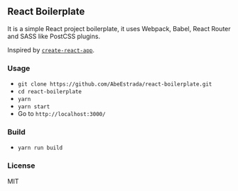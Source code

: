 ## React Boilerplate

It is a simple React project boilerplate, it uses Webpack, Babel, React Router and SASS like PostCSS plugins.

Inspired by [`create-react-app`](https://github.com/facebookincubator/create-react-app).

### Usage

- `git clone https://github.com/AbeEstrada/react-boilerplate.git`
- `cd react-boilerplate`
- `yarn`
- `yarn start`
- Go to `http://localhost:3000/`

### Build

- `yarn run build`

### License

MIT
